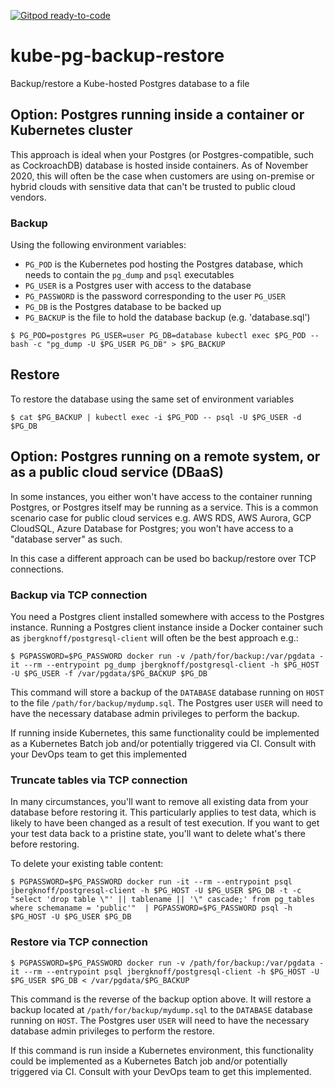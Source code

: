 [![Gitpod ready-to-code](https://img.shields.io/badge/Gitpod-ready--to--code-blue?logo=gitpod)](https://gitpod.io/#https://github.com/monch1962/kube-pg-backup-restore)

# kube-pg-backup-restore
Backup/restore a Kube-hosted Postgres database to a file

## Option: Postgres running inside a container or Kubernetes cluster

This approach is ideal when your Postgres (or Postgres-compatible, such as CockroachDB) database is hosted inside containers. As of November 2020, this will often be the case when customers are using on-premise or hybrid clouds with sensitive data that can't be trusted to public cloud vendors.

### Backup

Using the following environment variables:
- `PG_POD` is the Kubernetes pod hosting the Postgres database, which needs to contain the `pg_dump` and `psql` executables
- `PG_USER` is a Postgres user with access to the database
- `PG_PASSWORD` is the password corresponding to the user `PG_USER`
- `PG_DB` is the Postgres database to be backed up
- `PG_BACKUP` is the file to hold the database backup (e.g. 'database.sql')

 `$ PG_POD=postgres PG_USER=user PG_DB=database kubectl exec $PG_POD -- bash -c "pg_dump -U $PG_USER PG_DB" > $PG_BACKUP`

## Restore

To restore the database using the same set of environment variables

`$ cat $PG_BACKUP | kubectl exec -i $PG_POD -- psql -U $PG_USER -d $PG_DB`

## Option: Postgres running on a remote system, or as a public cloud service (DBaaS)

In some instances, you either won't have access to the container running Postgres, or Postgres itself may be running as a service. This is a common scenario case for public cloud services e.g. AWS RDS, AWS Aurora, GCP CloudSQL, Azure Database for Postgres; you won't have access to a "database server" as such. 

In this case a different approach can be used bo backup/restore over TCP connections.

### Backup via TCP connection

You need a Postgres client installed somewhere with access to the Postgres instance. Running a Postgres client instance inside a Docker container such as `jbergknoff/postgresql-client` will often be the best approach e.g.:

`$ PGPASSWORD=$PG_PASSWORD docker run -v /path/for/backup:/var/pgdata -it --rm --entrypoint pg_dump jbergknoff/postgresql-client -h $PG_HOST -U $PG_USER -f /var/pgdata/$PG_BACKUP $PG_DB`

This command will store a backup of the `DATABASE` database running on `HOST` to the file `/path/for/backup/mydump.sql`. The Postgres user `USER` will need to have the necessary database admin privileges to perform the backup.

If running inside Kubernetes, this same functionality could be implemented as a Kubernetes Batch job and/or potentially triggered via CI. Consult with your DevOps team to get this implemented

### Truncate tables via TCP connection

In many circumstances, you'll want to remove all existing data from your database before restoring it. This particularly applies to test data, which is likely to have been changed as a result of test execution. If you want to get your test data back to a pristine state, you'll want to delete what's there before restoring.

To delete your existing table content:

`$ PGPASSWORD=$PG_PASSWORD docker run -it --rm --entrypoint psql jbergknoff/postgresql-client -h $PG_HOST -U $PG_USER $PG_DB -t -c "select 'drop table \"' || tablename || '\" cascade;' from pg_tables where schemaname = 'public'"  | PGPASSWORD=$PG_PASSWORD psql -h $PG_HOST -U $PG_USER $PG_DB`

### Restore via TCP connection

`$ PGPASSWORD=$PG_PASSWORD docker run -v /path/for/backup:/var/pgdata -it --rm --entrypoint psql jbergknoff/postgresql-client -h $PG_HOST -U $PG_USER $PG_DB < /var/pgdata/$PG_BACKUP`

This command is the reverse of the backup option above. It will restore a backup located at `/path/for/backup/mydump.sql` to the `DATABASE` database running on `HOST`. The Postgres user `USER` will need to have the necessary database admin privileges to perform the restore.

If this command is run inside a Kubernetes environment, this functionality could be implemented as a Kubernetes Batch job and/or potentially triggered via CI. Consult with your DevOps team to get this implemented.
